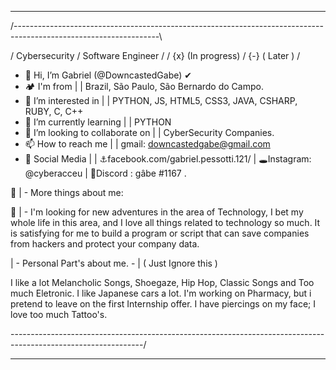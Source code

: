____________________________________________________________________________________________________________________
/------------------------------------------------------------------------------------------------------------------\

  /  Cybersecurity     / Software Engineer /
  / {x} (In progress) /  {-} ( Later )    /
       
- 👋 Hi, I’m Gabriel (@DowncastedGabe) ✔
- 🏕 I'm from | | Brazil, São Paulo, São Bernardo do Campo.
- 👀 I’m interested in | | PYTHON, JS, HTML5, CSS3, JAVA, CSHARP, RUBY, C, C++
- 🌱 I’m currently learning | | PYTHON
- 💞️ I’m looking to collaborate on | | CyberSecurity Companies.
- 📫 How to reach me | | gmail: downcastedgabe@gmail.com
- 🧷 Social Media | | ⚓facebook.com/gabriel.pessotti.121/ | 🕳Instagram: @cyberacceu | 💢Discord : gâbe #1167 .

📳 | - More things about me: 

  🎯 | - I'm looking for new adventures in the area of Technology, I bet my whole life in this area, and I love all things related to technology so much. 
  It is satisfying for me to build a program or script that can save companies from hackers and protect your company data.
  
  | - Personal Part's about me. - | ( Just Ignore this )
  
  I like a lot Melancholic Songs, Shoegaze, Hip Hop, Classic Songs and Too much Eletronic.
  I like Japanese cars a lot.
  I'm working on Pharmacy, but i pretend to leave on the first Internship offer.
  I have piercings on my face;
  I love too much Tattoo's.
  
  
  \---------------------------------------------------------------------------------------------------------------/
  _________________________________________________________________________________________________________________
